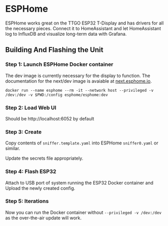 # ESPHome

ESPHome works great on the TTGO ESP32 T-Display and has drivers for all the necessary pieces.  Connect it
to HomeAssistant and let HomeAssistant log to InfluxDB and visualize long-term data with Grafana.

## Building And Flashing the Unit

### Step 1: Launch ESPHome Docker container

The dev image is currently necessary for the display to function.  The documentation for the next/dev
image is avaiable at [next.esphome.io](https://next.esphome.io/).

    docker run --name esphome --rm -it --network host --privileged -v /dev:/dev -v $PWD:/config esphome/esphome:dev

### Step 2: Load Web UI

Should be http://localhost:6052 by default

### Step 3: Create

Copy contents of `sniffer.template.yaml` into ESPHome `sniffer0.yaml` or similar.

Update the secrets file appropriately.

### Step 4: Flash ESP32

Attach to USB port of system running the ESP32 Docker container and Upload the newly created config.

### Step 5: Iterations

Now you can run the Docker container without `--privileged -v /dev:/dev` as the over-the-air update will
work.

